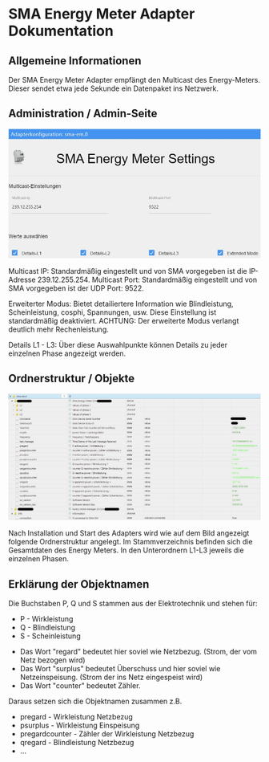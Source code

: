 # SMA Energy Meter Adapter Dokumentation

## Allgemeine Informationen

Der SMA Energy Meter Adapter empfängt den Multicast des Energy-Meters. Dieser sendet etwa jede Sekunde ein Datenpaket ins Netzwerk.

## Administration / Admin-Seite
![adapter_admin_konfiguration](img/adminpage.png)

Multicast IP: Standardmäßig eingestellt und von SMA vorgegeben ist die IP-Adresse 239.12.255.254.
Multicast Port: Standardmäßig eingestellt und von SMA vorgegeben ist der UDP Port: 9522. 

Erweiterter Modus: Bietet detailiertere Information wie Blindleistung, Scheinleistung, cosphi, Spannungen, usw. Diese Einstellung ist standardmäßig deaktiviert. 
ACHTUNG: Der erweiterte Modus verlangt deutlich mehr Rechenleistung.

Details L1 - L3: Über diese Auswahlpunkte können Details zu jeder einzelnen Phase angezeigt werden.

## Ordnerstruktur / Objekte
![adapter_uebersicht](img/overview.png)

Nach Installation und Start des Adapters wird wie auf dem Bild angezeigt folgende Ordnerstruktur angelegt. Im Stammverzeichnis befinden sich die Gesamtdaten des Energy Meters. In den Unterordnern L1-L3 jeweils die einzelnen Phasen.

## Erklärung der Objektnamen
Die Buchstaben P, Q und S stammen aus der Elektrotechnik und stehen für:
* P - Wirkleistung
* Q - Blindleistung
* S - Scheinleistung

- Das Wort "regard" bedeutet hier soviel wie Netzbezug. (Strom, der vom Netz bezogen wird)
- Das Wort "surplus" bedeutet Überschuss und hier soviel wie Netzeinspeisung. (Strom der ins Netz eingespeist wird)
- Das Wort "counter" bedeutet Zähler.

Daraus setzen sich die Objektnamen zusammen z.B.

- pregard - Wirkleistung Netzbezug
- psurplus - Wirkleistung Einspeisung
- pregardcounter - Zähler der Wirkleistung Netzbezug
- qregard - Blindleistung Netzbezug
- ...
